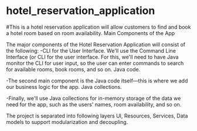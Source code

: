# hotel_reservation_application
#This is a hotel reservation application will allow customers to find and book a hotel room based on room availability. 
Main Components of the App

The major components of the Hotel Reservation Application will consist of the following:
-CLI for the User Interface. We'll use the Command Line Interface (or CLI for the user interface. For this, we'll need to have Java monitor the CLI for user input, so the user can enter commands to search for available rooms, book rooms, and so on.
    Java code. 
    
-The second main component is the Java code itself—this is where we add our business logic for the app.
    Java collections. 
    
-Finally, we'll use Java collections for in-memory storage of the data we need for the app, such as the users' names, room availability, and so on.

The project is separated into following layers UI, Resources, Services, Data models to support modularization and decoupling.

